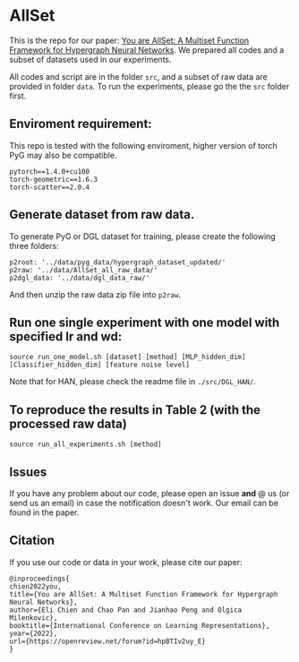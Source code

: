 # AllSet

This is the repo for our paper: [You are AllSet: A Multiset Function Framework for Hypergraph Neural Networks](https://openreview.net/forum?id=hpBTIv2uy_E). We prepared all codes and a subset of datasets used in our experiments.

All codes and script are in the folder `src`, and a subset of raw data are provided in folder `data`. To run the experiments, please go the the `src` folder first. 
## Enviroment requirement:
This repo is tested with the following enviroment, higher version of torch PyG may also be compatible. 
```
pytorch==1.4.0+cu100
torch-geometric==1.6.3
torch-scatter==2.0.4
```
## Generate dataset from raw data.

To generate PyG or DGL dataset for training, please create the following three folders:
```
p2root: '../data/pyg_data/hypergraph_dataset_updated/'
p2raw: '../data/AllSet_all_raw_data/'
p2dgl_data: '../data/dgl_data_raw/'
```

And then unzip the raw data zip file into `p2raw`.


## Run one single experiment with one model with specified lr and wd: 
```
source run_one_model.sh [dataset] [method] [MLP_hidden_dim] [Classifier_hidden_dim] [feature noise level]
```
Note that for HAN, please check the readme file in `./src/DGL_HAN/`.

## To reproduce the results in Table 2 (with the processed raw data)
```
source run_all_experiments.sh [method]
```

## Issues
If you have any problem about our code, please open an issue **and** @ us (or send us an email) in case the notification doesn't work. Our email can be found in the paper.

## Citation
If you use our code or data in your work, please cite our paper:
```
@inproceedings{
chien2022you,
title={You are AllSet: A Multiset Function Framework for Hypergraph Neural Networks},
author={Eli Chien and Chao Pan and Jianhao Peng and Olgica Milenkovic},
booktitle={International Conference on Learning Representations},
year={2022},
url={https://openreview.net/forum?id=hpBTIv2uy_E}
}
```

